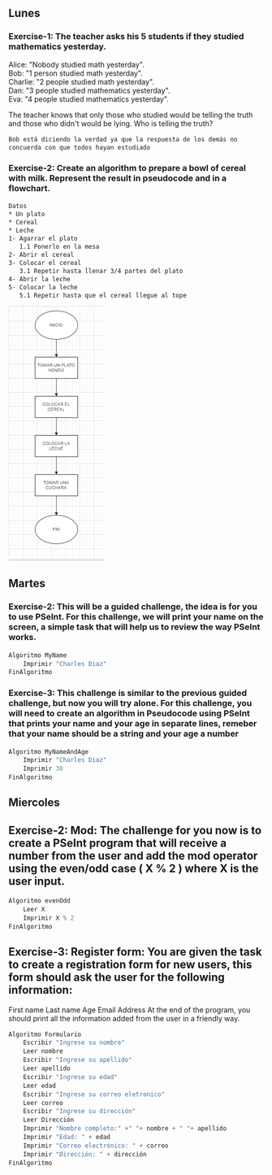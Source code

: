 ## Lunes

### Exercise-1: The teacher asks his 5 students if they studied mathematics yesterday.

Alice: "Nobody studied math yesterday".  
Bob: "1 person studied math yesterday".  
Charlie: "2 people studied math yesterday".  
Dan: "3 people studied mathematics yesterday".  
Eva: "4 people studied mathematics yesterday".  

The teacher knows that only those who studied would be telling the truth and those who didn't would be lying. Who is telling the truth?

    Bob está diciendo la verdad ya que la respuesta de los demás no concuerda con que todos hayan estudiado
    
    
    
    
### Exercise-2: Create an algorithm to prepare a bowl of cereal with milk. Represent the result in pseudocode and in a flowchart.

    Datos
    * Un plato
    * Cereal
    * Leche
    1- Agarrar el plato
       1.1 Ponerlo en la mesa
    2- Abrir el cereal
    3- Colocar el cereal
       3.1 Repetir hasta llenar 3/4 partes del plato
    4- Abrir la leche
    5- Colocar la leche
       5.1 Repetir hasta que el cereal llegue al tope
       
![ Diagrama de flujo ](https://github.com/CharlesEDG/README-Fundamentals/blob/main/Diagrama.PNG?raw=true)



## Martes

### Exercise-2: This will be a guided challenge, the idea is for you to use PSeInt. For this challenge, we will print your name on the screen, a simple task that will help us to review the way PSeInt works.

```python
Algoritmo MyName
	Imprimir "Charles Diaz"
FinAlgoritmo
```




### Exercise-3: This challenge is similar to the previous guided challenge, but now you will try alone. For this challenge, you will need to create an algorithm in Pseudocode using PSeInt that prints your name and your age in separate lines, remeber that your name should be a string and your age a number

```python
Algoritmo MyNameAndAge
	Imprimir "Charles Diaz"
	Imprimir 30
FinAlgoritmo
```



## Miercoles

## Exercise-2: Mod: The challenge for you now is to create a PSeInt program that will receive a number from the user and add the mod operator using the even/odd case ( X % 2 ) where X is the user input.

```python
Algoritmo evenOdd
	Leer X
	Imprimir X % 2
FinAlgoritmo
```



## Exercise-3: Register form: You are given the task to create a registration form for new users, this form should ask the user for the following information:

First name
Last name
Age
Email
Address
At the end of the program, you should print all the information added from the user in a friendly way.

```python
Algoritmo Formulario
	Escribir "Ingrese su nombre"
	Leer nombre
	Escribir "Ingrese su apellido"
	Leer apellido
	Escribir "Ingrese su edad"
	Leer edad
	Escribir "Ingrese su correo eletronico"
	Leer correo 
	Escribir "Ingrese su dirección"
	Leer Dirección
	Imprimir "Nombre completo:" +" "+ nombre + " "+ apellido 
	Imprimir "Edad: " + edad
	Imprimir "Correo electrónico: " + correo
	Imprimir "Dirección: " + dirección
FinAlgoritmo
```


